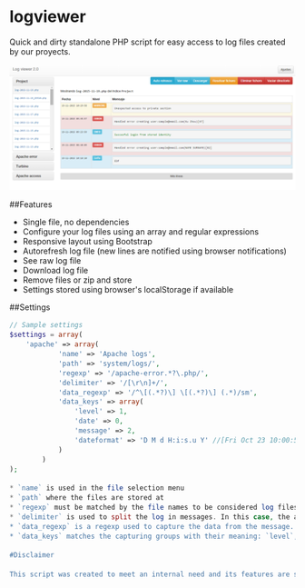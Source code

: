 # logviewer
Quick and dirty standalone PHP script for easy access to log files created by our proyects.

![Screenshot](https://github.com/nahun-accesium/logviewer/blob/master/screenshot.png)

##Features

* Single file, no dependencies
* Configure your log files using an array and regular expressions
* Responsive layout using Bootstrap
* Autorefresh log file (new lines are notified using browser notifications)
* See raw log file
* Download log file
* Remove files or zip and store
* Settings stored using browser's localStorage if available

##Settings

```php
// Sample settings
$settings = array(
	'apache' => array(
			'name' => 'Apache logs',
			'path' => 'system/logs/',
			'regexp' => '/apache-error.*?\.php/',
			'delimiter' => '/[\r\n]+/',
			'data_regexp' => '/^\[(.*?)\] \[(.*?)\] (.*)/sm',
			'data_keys' => array(
				'level' => 1,
				'date' => 0,
				'message' => 2,
				'dateformat' => 'D M d H:i:s.u Y' //[Fri Oct 23 10:00:53.404979 2015]
			)
		)
);

* `name` is used in the file selection menu
* `path` where the files are stored at
* `regexp` must be matched by the file names to be considered log files for this index
* `delimiter` is used to split the log in messages. In this case, the apache logfiles are single line messages, but you may have other projects where that's not the case. Check `codeigniter` sample for an example on how to split multi line log messages.
* `data_regexp` is a regexp used to capture the data from the message. Use capturing groups.
* `data_keys` matches the capturing groups with their meaning: `level`, `date` and `message`. The `dateformat` field is used to create a DateTime object with its "from-format" feature. If it fails, the DateTime will be created with a 'now' value.

#Disclaimer

This script was created to meet an internal need and its features are strongly binded to what we need from it at any given moment in time. Feel free to fork it but don't expect any support from our side.
